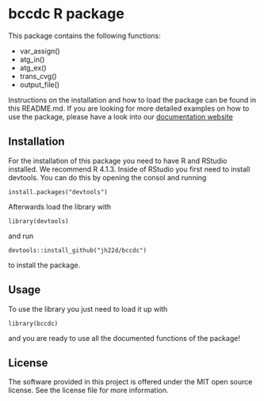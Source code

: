 
<!-- README.md is generated from README.Rmd. Please edit that file -->

# bccdc R package

<!-- badges: start -->
<!-- [![codecov](https://codecov.io/gh/DSCI-310/dsci-310-group-10-GCC-pkg/branch/main/graph/badge.svg?token=gvCJoMd9mW)](https://codecov.io/gh/DSCI-310/dsci-310-group-10-GCC-pkg) -->
<!-- [![R-CMD-check](https://github.com/DSCI-310/dsci-310-group-10-GCC-pkg/actions/workflows/R-CMD-check.yaml/badge.svg)](https://github.com/DSCI-310/dsci-310-group-10-GCC-pkg/actions/workflows/R-CMD-check.yaml) -->
<!-- badges: end -->

This package contains the following functions:

- var_assign()
- atg_in()
- atg_ex()
- trans_cvg()
- output_file()

Instructions on the installation and how to load the package can be
found in this README.md. If you are looking for more detailed examples
on how to use the package, please have a look into our [documentation
website](...)

## Installation

For the installation of this package you need to have R and RStudio
installed. We recommend R 4.1.3. Inside of RStudio you first need to
install devtools. You can do this by opening the consol and running

`install.packages("devtools")`

Afterwards load the library with

`library(devtools)`

and run

`devtools::install_github("jh22d/bccdc")`

to install the package.

## Usage

To use the library you just need to load it up with

`library(bccdc)`

and you are ready to use all the documented functions of the package!

## License

The software provided in this project is offered under the MIT open
source license. See the license file for more information.
